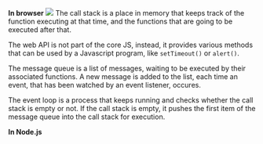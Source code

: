 **In browser**
![](https://miro.medium.com/max/529/0*R5ERVqo86TC5cDkt.png)
The call stack is a place in memory that keeps track of the function executing at that time, and the functions that are going to be executed after that.

The web API is not part of the core JS, instead, it provides various methods that can be used by a Javascript program, like `setTimeout()` or `alert()`.

The message queue is a list of messages, waiting to be executed by their associated functions. A new message is added to the list, each time an event, that has been watched by an event listener, occures.

The event loop is a process that keeps running and checks whether the call stack is empty or not. If the call stack is empty, it pushes the first item of the message queue into the call stack for execution.

**In Node.js**
